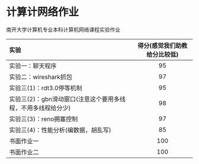 # 计算计网络作业
南开大学计算机专业本科计算机网络课程实验作业

| 实验                                                         | 得分(感觉我们助教给分比较低) |
| :----------------------------------------------------------- | :--------------------------: |
| 实验一：聊天程序                                             |              95              |
| 实验二：wireshark抓包                                        |              97              |
| 实验三(1)：rdt3.0停等机制                                    |              95              |
| 实验三(2)：gbn滑动窗口(注意这个要用多线程，不用多线程给分少) |              98              |
| 实验三(3)：reno拥塞控制                                      |              97              |
| 实验三(4)：性能分析(编数据，胡乱写)                          |              85              |
| 书面作业一                                                   |             100              |
| 书面作业二                                                   |             100              |

